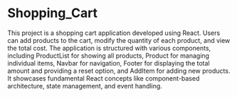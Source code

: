 # Shopping_Cart
This project is a shopping cart application developed using React. Users can add products to the cart, modify the quantity of each product, and view the total cost. The application is structured with various components, including ProductList for showing all products, Product for managing individual items, Navbar for navigation, Footer for displaying the total amount and providing a reset option, and AddItem for adding new products.
It showcases fundamental React concepts like component-based architecture, state management, and event handling.

